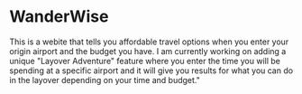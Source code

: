 # WanderWise
This is a webite that tells you affordable travel options when you enter your origin airport and the budget you have. I am currently working on adding a unique "Layover Adventure" feature where you enter the time you will be spending at a specific airport and it will give you results for what you can do in the layover depending on your time and budget."
